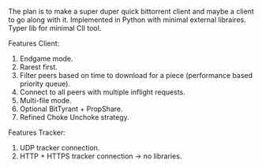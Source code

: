 The plan is to make a super duper quick bittorrent client and maybe a client to go along with it. Implemented in Python with minimal external libraires.
Typer lib for minimal ClI tool.

Features Client:
1. Endgame mode.
2. Rarest first.
3. Filter peers based on time to download for a piece (performance based priority queue).
4. Connect to all peers with multiple inflight requests.
5. Multi-file mode.
6. Optional BitTyrant + PropShare.
7. Refined Choke Unchoke strategy.

Features Tracker:
1. UDP tracker connection.
2. HTTP + HTTPS tracker connection -> no libraries. 

